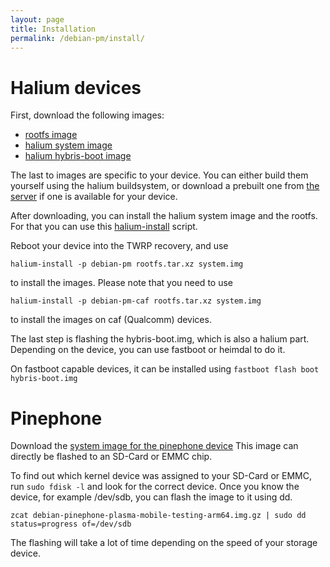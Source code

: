 ```yaml
---
layout: page
title: Installation
permalink: /debian-pm/install/
---
```


# Halium devices
First, download the following images:
 * [rootfs image](https://archive.kaidan.im/debian-pm/images/halium)
 * [halium system image](https://archive.kaidan.im/halium/)
 * [halium hybris-boot image](https://archive.kaidan.im/halium/)

The last to images are specific to your device.
You can either build them yourself using the halium buildsystem,
or download a prebuilt one from [the server](https://archive.kaidan.im/halium/) if one is available for your device.

After downloading, you can install the halium system image and the rootfs.
For that you can use this [halium-install](https://github.com/JBBgameich/halium-install/releases) script.

Reboot your device into the TWRP recovery, and use

```halium-install -p debian-pm rootfs.tar.xz system.img```

 to install the images.
Please note that you need to use 

```halium-install -p debian-pm-caf rootfs.tar.xz system.img```

to install the images on caf (Qualcomm) devices.

The last step is flashing the hybris-boot.img, which is also a halium part.
Depending on the device, you can use fastboot or heimdal to do it.

On fastboot capable devices, it can be installed using
`fastboot flash boot hybris-boot.img`

# Pinephone
Download the [system image for the pinephone device](https://archive.kaidan.im/debian-pm/images/pinephone/plasma-mobile/)
This image can directly be flashed to an SD-Card or EMMC chip.

To find out which kernel device was assigned to your SD-Card or EMMC, run `sudo fdisk -l` and look for the correct device.
Once you know the device, for example /dev/sdb, you can flash the image to it using dd.

```zcat debian-pinephone-plasma-mobile-testing-arm64.img.gz | sudo dd status=progress of=/dev/sdb```

The flashing will take a lot of time depending on the speed of your storage device.
